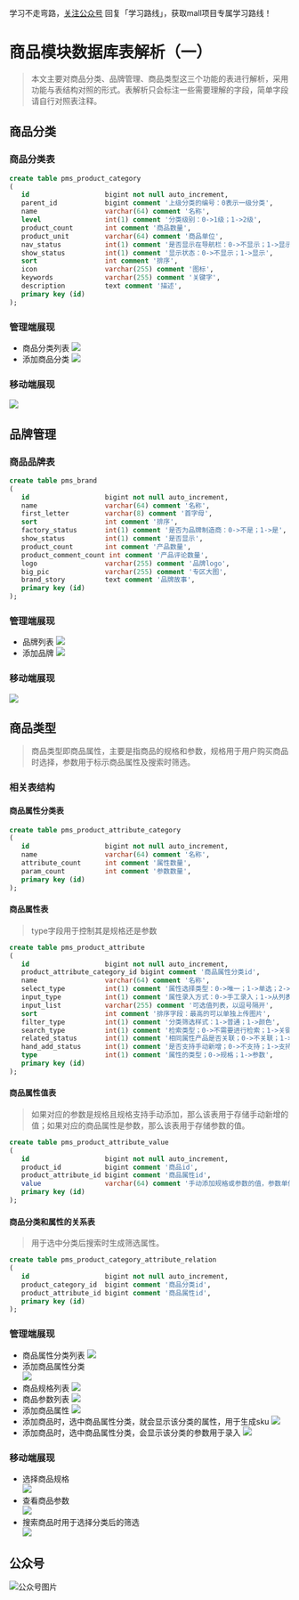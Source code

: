 学习不走弯路，[关注公众号](#公众号) 回复「学习路线」，获取mall项目专属学习路线！

# 商品模块数据库表解析（一）

> 本文主要对商品分类、品牌管理、商品类型这三个功能的表进行解析，采用功能与表结构对照的形式。表解析只会标注一些需要理解的字段，简单字段请自行对照表注释。

## 商品分类

### 商品分类表

```sql
create table pms_product_category
(
   id                   bigint not null auto_increment,
   parent_id            bigint comment '上级分类的编号：0表示一级分类',
   name                 varchar(64) comment '名称',
   level                int(1) comment '分类级别：0->1级；1->2级',
   product_count        int comment '商品数量',
   product_unit         varchar(64) comment '商品单位',
   nav_status           int(1) comment '是否显示在导航栏：0->不显示；1->显示',
   show_status          int(1) comment '显示状态：0->不显示；1->显示',
   sort                 int comment '排序',
   icon                 varchar(255) comment '图标',
   keywords             varchar(255) comment '关键字',
   description          text comment '描述',
   primary key (id)
);
```

### 管理端展现

- 商品分类列表
![](../images/database_screen_02.png)
- 添加商品分类
![](../images/database_screen_01.png)


### 移动端展现

![](../images/database_screen_03.png)

## 品牌管理

### 商品品牌表

```sql
create table pms_brand
(
   id                   bigint not null auto_increment,
   name                 varchar(64) comment '名称',
   first_letter         varchar(8) comment '首字母',
   sort                 int comment '排序',
   factory_status       int(1) comment '是否为品牌制造商：0->不是；1->是',
   show_status          int(1) comment '是否显示',
   product_count        int comment '产品数量',
   product_comment_count int comment '产品评论数量',
   logo                 varchar(255) comment '品牌logo',
   big_pic              varchar(255) comment '专区大图',
   brand_story          text comment '品牌故事',
   primary key (id)
);
```

### 管理端展现

- 品牌列表
![](../images/database_screen_04.png)
- 添加品牌
![](../images/database_screen_05.png)

### 移动端展现

![](../images/database_screen_06.png)

## 商品类型

> 商品类型即商品属性，主要是指商品的规格和参数，规格用于用户购买商品时选择，参数用于标示商品属性及搜索时筛选。

### 相关表结构

#### 商品属性分类表

```sql
create table pms_product_attribute_category
(
   id                   bigint not null auto_increment,
   name                 varchar(64) comment '名称',
   attribute_count      int comment '属性数量',
   param_count          int comment '参数数量',
   primary key (id)
);
```

#### 商品属性表

> type字段用于控制其是规格还是参数

```sql
create table pms_product_attribute
(
   id                   bigint not null auto_increment,
   product_attribute_category_id bigint comment '商品属性分类id',
   name                 varchar(64) comment '名称',
   select_type          int(1) comment '属性选择类型：0->唯一；1->单选；2->多选；对应属性和参数意义不同；',
   input_type           int(1) comment '属性录入方式：0->手工录入；1->从列表中选取',
   input_list           varchar(255) comment '可选值列表，以逗号隔开',
   sort                 int comment '排序字段：最高的可以单独上传图片',
   filter_type          int(1) comment '分类筛选样式：1->普通；1->颜色',
   search_type          int(1) comment '检索类型；0->不需要进行检索；1->关键字检索；2->范围检索',
   related_status       int(1) comment '相同属性产品是否关联；0->不关联；1->关联',
   hand_add_status      int(1) comment '是否支持手动新增；0->不支持；1->支持',
   type                 int(1) comment '属性的类型；0->规格；1->参数',
   primary key (id)
);
```

#### 商品属性值表

> 如果对应的参数是规格且规格支持手动添加，那么该表用于存储手动新增的值；如果对应的商品属性是参数，那么该表用于存储参数的值。

```sql
create table pms_product_attribute_value
(
   id                   bigint not null auto_increment,
   product_id           bigint comment '商品id',
   product_attribute_id bigint comment '商品属性id',
   value                varchar(64) comment '手动添加规格或参数的值，参数单值，规格有多个时以逗号隔开',
   primary key (id)
);
```

#### 商品分类和属性的关系表

> 用于选中分类后搜索时生成筛选属性。

```sql
create table pms_product_category_attribute_relation
(
   id                   bigint not null auto_increment,
   product_category_id  bigint comment '商品分类id',
   product_attribute_id bigint comment '商品属性id',
   primary key (id)
);
```

### 管理端展现

- 商品属性分类列表
![](../images/database_screen_07.png)
- 添加商品属性分类  
![](../images/database_screen_08.png)
- 商品规格列表
![](../images/database_screen_09.png)
- 商品参数列表
![](../images/database_screen_10.png)
- 添加商品属性
![](../images/database_screen_11.png)
- 添加商品时，选中商品属性分类，就会显示该分类的属性，用于生成sku
![](../images/database_screen_12.png)
- 添加商品时，选中商品属性分类，会显示该分类的参数用于录入
![](../images/database_screen_13.png)

### 移动端展现

- 选择商品规格  
![](../images/database_screen_14.png)
- 查看商品参数  
![](../images/database_screen_15.png)
- 搜索商品时用于选择分类后的筛选  
![](../images/database_screen_16.png)

## 公众号

![公众号图片](http://macro-oss.oss-cn-shenzhen.aliyuncs.com/mall/banner/qrcode_for_macrozheng_258.jpg)